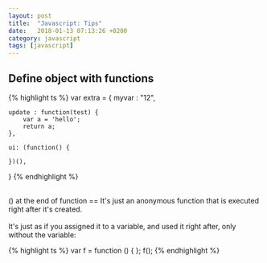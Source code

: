 ```yaml
---
layout: post
title:  "Javascript: Tips"
date:   2018-01-13 07:13:26 +0200
category: javascript
tags: [javascript]
---
```



<h2>Define object with functions</h2>
{% highlight ts %}
var extra = {
    myvar : "12",
    
    update : function(test) {
    	var a = 'hello'; 
    	return a; 
    },

    ui: (function() {

    })(),


}
{% endhighlight %}
<br /><br/>

() at the end of function == It's just an anonymous function that is executed right after it's created.
<br /><br />
It's just as if you assigned it to a variable, and used it right after, only without the variable:

{% highlight ts %}
var f = function () {
};
f();
{% endhighlight %}